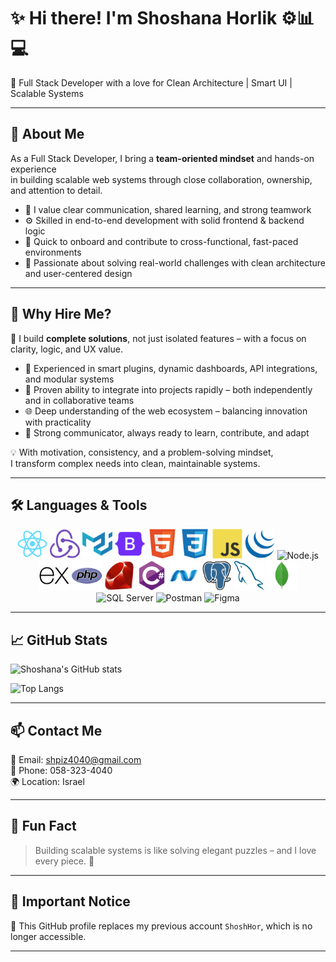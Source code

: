 # ✨ Hi there! I'm Shoshana Horlik ⚙️📊💻

🤖 Full Stack Developer with a love for Clean Architecture | Smart UI | Scalable Systems 

---

## 🌟 About Me

As a Full Stack Developer, I bring a **team-oriented mindset** and hands-on experience  
in building scalable web systems through close collaboration, ownership, and attention to detail.

- 🤝 I value clear communication, shared learning, and strong teamwork  
- ⚙️ Skilled in end-to-end development with solid frontend & backend logic  
- 🚀 Quick to onboard and contribute to cross-functional, fast-paced environments  
- 📐 Passionate about solving real-world challenges with clean architecture and user-centered design

---

## 💼 Why Hire Me?

🎯 I build **complete solutions**, not just isolated features – with a focus on clarity, logic, and UX value.

- 🧠 Experienced in smart plugins, dynamic dashboards, API integrations, and modular systems  
- 🔄 Proven ability to integrate into projects rapidly – both independently and in collaborative teams  
- 🌐 Deep understanding of the web ecosystem – balancing innovation with practicality  
- 📣 Strong communicator, always ready to learn, contribute, and adapt  

💡 With motivation, consistency, and a problem-solving mindset,  
I transform complex needs into clean, maintainable systems.

---

## 🛠️ Languages & Tools

<p align="center">
  <img src="https://raw.githubusercontent.com/devicons/devicon/master/icons/react/react-original.svg" alt="React" width="48" height="48" title="React"/>
  <img src="https://raw.githubusercontent.com/devicons/devicon/master/icons/redux/redux-original.svg" alt="Redux" width="48" height="48" title="Redux"/>
  <img src="https://raw.githubusercontent.com/devicons/devicon/master/icons/materialui/materialui-original.svg" alt="Material UI" width="48" height="48" title="Material UI"/>
  <img src="https://raw.githubusercontent.com/devicons/devicon/master/icons/bootstrap/bootstrap-plain.svg" alt="Bootstrap" width="48" height="48" title="Bootstrap"/>
  <img src="https://raw.githubusercontent.com/devicons/devicon/master/icons/html5/html5-original.svg" alt="HTML5" width="48" height="48" title="HTML5"/>
  <img src="https://raw.githubusercontent.com/devicons/devicon/master/icons/css3/css3-original.svg" alt="CSS3" width="48" height="48" title="CSS3"/>
  <img src="https://raw.githubusercontent.com/devicons/devicon/master/icons/javascript/javascript-original.svg" alt="JavaScript" width="48" height="48" title="JavaScript"/>
  <img src="https://raw.githubusercontent.com/devicons/devicon/master/icons/jquery/jquery-original.svg" alt="jQuery" width="48" height="48" title="jQuery"/>
  <img src="https://cdn.worldvectorlogo.com/logos/nodejs-icon.svg" alt="Node.js" width="60" height="48" title="Node.js"/>
  <img src="https://raw.githubusercontent.com/devicons/devicon/master/icons/express/express-original.svg" alt="Express" width="48" height="48" title="Express"/>
  <img src="https://raw.githubusercontent.com/devicons/devicon/master/icons/php/php-original.svg" alt="PHP" width="48" height="48" title="PHP"/>
  <img src="https://raw.githubusercontent.com/devicons/devicon/master/icons/ruby/ruby-original.svg" alt="Ruby" width="48" height="48" title="Ruby"/>
  <img src="https://raw.githubusercontent.com/devicons/devicon/master/icons/csharp/csharp-original.svg" alt="C#" width="48" height="48" title="C#"/>
  <img src="https://raw.githubusercontent.com/devicons/devicon/master/icons/dot-net/dot-net-original.svg" alt=".NET" width="48" height="48" title=".NET"/>
  <img src="https://raw.githubusercontent.com/devicons/devicon/master/icons/postgresql/postgresql-original.svg" alt="PostgreSQL" width="48" height="48" title="PostgreSQL"/>
  <img src="https://raw.githubusercontent.com/devicons/devicon/master/icons/mysql/mysql-original.svg" alt="MySQL" width="48" height="48" title="MySQL"/>
  <img src="https://raw.githubusercontent.com/devicons/devicon/master/icons/mongodb/mongodb-original.svg" alt="MongoDB" width="48" height="48" title="MongoDB"/>
  <img src="https://img.icons8.com/color/48/000000/microsoft-sql-server.png" alt="SQL Server" width="48" height="48" title="SQL Server"/>
  <img src="https://www.vectorlogo.zone/logos/getpostman/getpostman-icon.svg" alt="Postman" width="48" height="48" title="Postman"/>
  <img src="https://cdn.jsdelivr.net/gh/devicons/devicon/icons/figma/figma-original.svg" alt="Figma" width="48" height="48" title="Figma"/>

</p>


---

## 📈 GitHub Stats

![Shoshana's GitHub stats](https://github-readme-stats.vercel.app/api?username=ShoshanaOr&show_icons=true&theme=radical)

![Top Langs](https://github-readme-stats.vercel.app/api/top-langs/?username=ShoshanaOr&layout=compact&theme=radical)

---

## 📫 Contact Me

📧 Email: [shpiz4040@gmail.com](mailto:shpiz4040@gmail.com)  
📱 Phone: 058-323-4040   
🌍 Location: Israel

---

## 💬 Fun Fact

> Building scalable systems is like solving elegant puzzles – and I love every piece. 🧩

---

## 🔴 Important Notice

🔔 This GitHub profile replaces my previous account `ShoshHor`, which is no longer accessible.

---
